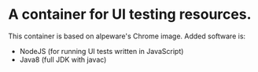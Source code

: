 # A container for UI testing resources.

This container is based on alpeware's Chrome image.  Added software is:
 * NodeJS (for running UI tests written in JavaScript)
 * Java8 (full JDK with javac)

